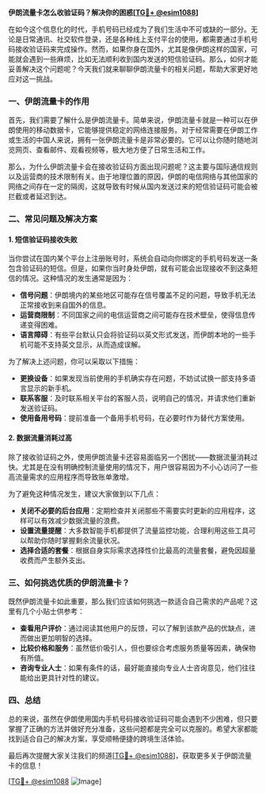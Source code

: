 **伊朗流量卡怎么收验证码？解决你的困惑[[TG💪+ @esim1088](https://t.me/s/esim1088)]**

在如今这个信息化的时代，手机号码已经成为了我们生活中不可或缺的一部分。无论是日常通讯、社交软件登录，还是各种线上支付平台的使用，都需要通过手机号码接收验证码来完成操作。然而，如果你身在国外，尤其是像伊朗这样的国家，可能就会遇到一些麻烦，比如无法顺利收到国内发送的短信验证码。那么，如何才能妥善解决这个问题呢？今天我们就来聊聊伊朗流量卡的相关问题，帮助大家更好地应对这一挑战。

### 一、伊朗流量卡的作用

首先，我们需要了解什么是伊朗流量卡。简单来说，伊朗流量卡就是一种可以在伊朗使用的移动数据卡，它能够提供稳定的网络连接服务。对于经常需要在伊朗工作或生活的中国人来说，拥有一张伊朗流量卡是非常必要的。它可以让你随时随地浏览网页、查看邮件、观看视频等，极大地方便了日常生活和工作。

那么，为什么伊朗流量卡会在接收验证码方面出现问题呢？这主要与国际通信规则以及运营商的技术限制有关。由于地理位置的原因，伊朗的电信网络与其他国家的网络之间存在一定的隔阂，这就导致有时候从国内发送过来的短信验证码可能会被拦截或者延迟到达。

### 二、常见问题及解决方案

#### 1. 短信验证码接收失败

当你尝试在国内某个平台上注册账号时，系统会自动向你绑定的手机号码发送一条包含验证码的短信。但是，如果你当时身处伊朗，就有可能会出现接收不到这条短信的情况。这种情况的发生通常是因为：

- **信号问题**：伊朗境内的某些地区可能存在信号覆盖不足的问题，导致手机无法正常接收到来自国外的信息。
- **运营商限制**：不同国家之间的电信运营商之间可能存在技术壁垒，使得信息传递变得困难。
- **语言障碍**：有些平台默认只会将验证码以英文形式发送，而伊朗本地的一些手机可能不支持英文显示，从而造成误解。

为了解决上述问题，你可以采取以下措施：

- **更换设备**：如果发现当前使用的手机确实存在问题，不妨试试换一部支持多语言显示的新手机。
- **联系客服**：及时联系相关平台的客服人员，说明自己的情况，并请求他们重新发送验证码。
- **使用备用号码**：提前准备一个备用手机号码，在必要时作为替代方案使用。

#### 2. 数据流量消耗过高

除了接收验证码之外，使用伊朗流量卡还容易面临另一个困扰——数据流量消耗过快。尤其是在没有明确控制流量使用的情况下，用户很容易因为不小心访问了一些高流量需求的应用程序而导致账单激增。

为了避免这种情况发生，建议大家做到以下几点：

- **关闭不必要的后台应用**：定期检查并关闭那些不需要实时更新的应用程序，这样可以有效减少数据流量的浪费。
- **设置流量提醒**：大多数智能手机都提供了流量监控功能，合理利用这些工具可以帮助你随时掌握剩余流量状况。
- **选择合适的套餐**：根据自身实际需求选择性价比最高的流量套餐，避免因超量收费而产生额外支出。

### 三、如何挑选优质的伊朗流量卡？

既然伊朗流量卡如此重要，那么我们应该如何挑选一款适合自己需求的产品呢？这里有几个小贴士供参考：

- **查看用户评价**：通过阅读其他用户的反馈，可以了解到该款产品的优缺点，进而做出更加明智的选择。
- **比较价格和服务**：虽然低价吸引人，但也要综合考虑服务质量等因素，确保物有所值。
- **咨询专业人士**：如果有条件的话，最好能直接向专业人士咨询意见，他们往往能给出更具针对性的建议。

### 四、总结

总的来说，虽然在伊朗使用国内手机号码接收验证码可能会遇到不少困难，但只要掌握了正确的方法并做好充分准备，这些问题都是完全可以克服的。希望大家都能找到适合自己的解决方案，享受顺畅便捷的跨境生活体验。

最后再次提醒大家关注我们的频道[[TG💪+ @esim1088](https://t.me/s/esim1088)]，获取更多关于伊朗流量卡的信息！

[[TG💪+ @esim1088](https://t.me/s/esim1088) ![Image](https://i.postimg.cc/4NQfJmqS/Snipaste-2025-05-13-00-14-12.png)]
